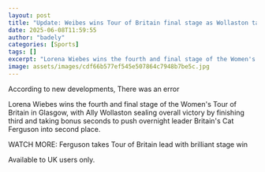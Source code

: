 ```yaml
---
layout: post
title: "Update: Weibes wins Tour of Britain final stage as Wollaston takes title"
date: 2025-06-08T11:59:55
author: "badely"
categories: [Sports]
tags: []
excerpt: "Lorena Wiebes wins the fourth and final stage of the Women's Tour of Britain in Glasgow, with Ally Wollaston sealing overall victory by finishing thir"
image: assets/images/cdf66b577ef545e507864c7948b7be5c.jpg
---
```


According to new developments, There was an error

Lorena Wiebes wins the fourth and final stage of the Women's Tour of Britain in Glasgow, with Ally Wollaston sealing overall victory by finishing third and taking bonus seconds to push overnight leader Britain's Cat Ferguson into second place.

WATCH MORE: Ferguson takes Tour of Britain lead with brilliant stage win

Available to UK users only.

